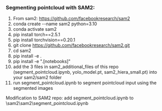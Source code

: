### Segmenting pointcloud with SAM2: 

1. From sam2: https://github.com/facebookresearch/sam2
2. conda create --name sam2 python=3.10
3. conda activate sam2
4. pip install torch==2.5.1
5. pip install torchvision==0.20.1
6. git clone https://github.com/facebookresearch/sam2.git
7. cd sam2
8. pip install -e .
9. pip install -e ".[notebooks]"
10. add the 3 files in sam2_additional_files of this repo (segment_pointcloud.ipynb, yolo_model.pt, sam2_hiera_small.pt) into your sam2/sam2 folder
11. run segment_pointcloud.ipynb to segment pointcloud input using the segmented images

Modification to SAM2 repo: add segment_pointcloud.ipynb to \sam2\sam2\segment_pointcloud.ipynb